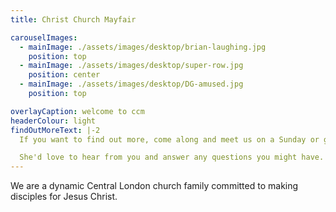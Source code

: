 ```yaml
---
title: Christ Church Mayfair

carouselImages:
  - mainImage: ./assets/images/desktop/brian-laughing.jpg
    position: top
  - mainImage: ./assets/images/desktop/super-row.jpg
    position: center
  - mainImage: ./assets/images/desktop/DG-amused.jpg
    position: top

overlayCaption: welcome to ccm
headerColour: light
findOutMoreText: |-2
  If you want to find out more, come along and meet us on a Sunday or get in touch with Sharon.

  She'd love to hear from you and answer any questions you might have.
---
```

We are a dynamic Central London church family committed to making disciples for Jesus Christ.
